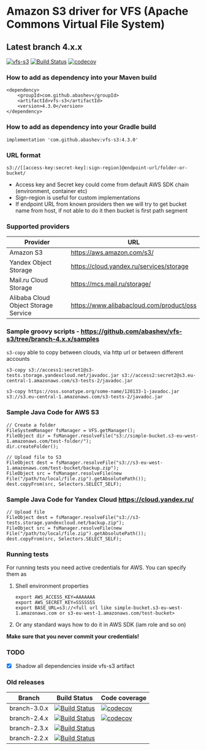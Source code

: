 Amazon S3 driver for VFS (Apache Commons Virtual File System)
=============================================================

## Latest branch 4.x.x

[![vfs-s3](https://maven-badges.herokuapp.com/maven-central/com.github.abashev/vfs-s3/badge.svg)](https://maven-badges.herokuapp.com/maven-central/com.github.abashev/vfs-s3)
[![Build Status](https://travis-ci.org/abashev/vfs-s3.svg?branch=branch-4.x.x)](https://travis-ci.org/abashev/vfs-s3)
[![codecov](https://codecov.io/gh/abashev/vfs-s3/branch/branch-4.x.x/graph/badge.svg)](https://codecov.io/gh/abashev/vfs-s3)

### How to add as dependency into your Maven build

    <dependency>
        <groupId>com.github.abashev</groupId>
        <artifactId>vfs-s3</artifactId>
        <version>4.3.0</version>
    </dependency>

### How to add as dependency into your Gradle build
    
    implementation 'com.github.abashev:vfs-s3:4.3.0'

### URL format

    s3://[[access-key:secret-key]:sign-region]@endpoint-url/folder-or-bucket/
    
- Access key and Secret key could come from default AWS SDK chain (environment, container etc)
- Sign-region is useful for custom implementations
- If endpoint URL from known providers then we will try to get bucket name from host, if not able to do it then bucket is first path segment

### Supported providers

Provider | URL
----- | -------
Amazon S3 | https://aws.amazon.com/s3/ 
Yandex Object Storage | https://cloud.yandex.ru/services/storage 
Mail.ru Cloud Storage | https://mcs.mail.ru/storage/
Alibaba Cloud Object Storage Service | https://www.alibabacloud.com/product/oss 


### Sample groovy scripts - https://github.com/abashev/vfs-s3/tree/branch-4.x.x/samples

`s3-copy` able to copy between clouds, via http url or between different accounts

    s3-copy s3://access1:secret1@s3-tests.storage.yandexcloud.net/javadoc.jar s3://access2:secret2@s3.eu-central-1.amazonaws.com/s3-tests-2/javadoc.jar

    s3-copy https://oss.sonatype.org/some-name/120133-1-javadoc.jar s3://s3.eu-central-1.amazonaws.com/s3-tests-2/javadoc.jar



### Sample Java Code for AWS S3

	// Create a folder
	FileSystemManager fsManager = VFS.getManager();
	FileObject dir = fsManager.resolveFile("s3://simple-bucket.s3-eu-west-1.amazonaws.com/test-folder/");
	dir.createFolder();

	// Upload file to S3
	FileObject dest = fsManager.resolveFile("s3://s3-eu-west-1.amazonaws.com/test-bucket/backup.zip");
	FileObject src = fsManager.resolveFile(new File("/path/to/local/file.zip").getAbsolutePath());
	dest.copyFrom(src, Selectors.SELECT_SELF);

### Sample Java Code for Yandex Cloud https://cloud.yandex.ru/

	// Upload file
	FileObject dest = fsManager.resolveFile("s3://s3-tests.storage.yandexcloud.net/backup.zip");
	FileObject src = fsManager.resolveFile(new File("/path/to/local/file.zip").getAbsolutePath());
	dest.copyFrom(src, Selectors.SELECT_SELF);
    

### Running tests

For running tests you need active credentials for AWS. You can specify them as

1.  Shell environment properties

        export AWS_ACCESS_KEY=AAAAAAA
        export AWS_SECRET_KEY=SSSSSSS
        export BASE_URL=s3://<full url like simple-bucket.s3-eu-west-1.amazonaws.com or s3-eu-west-1.amazonaws.com/test-bucket>

2. Or any standard ways how to do it in AWS SDK (iam role and so on)


**Make sure that you never commit your credentials!**

### TODO 

- [x] Shadow all dependencies inside vfs-s3 artifact

### Old releases 

Branch       |  Build Status | Code coverage
------------ | ------------ | ------------
branch-3.0.x |  [![Build Status](https://travis-ci.org/abashev/vfs-s3.svg?branch=branch-3.0.x)](https://travis-ci.org/abashev/vfs-s3) | [![codecov](https://codecov.io/gh/abashev/vfs-s3/branch/branch-3.0.x/graph/badge.svg)](https://codecov.io/gh/abashev/vfs-s3)
branch-2.4.x |  [![Build Status](https://secure.travis-ci.org/abashev/vfs-s3.png?branch=branch-2.4.x)](http://travis-ci.org/abashev/vfs-s3) | [![codecov](https://codecov.io/gh/abashev/vfs-s3/branch/branch-2.4.x/graph/badge.svg)](https://codecov.io/gh/abashev/vfs-s3)
branch-2.3.x |  [![Build Status](https://secure.travis-ci.org/abashev/vfs-s3.png?branch=branch-2.3.x)](http://travis-ci.org/abashev/vfs-s3) |
branch-2.2.x |  [![Build Status](https://secure.travis-ci.org/abashev/vfs-s3.png?branch=branch-2.2.x)](http://travis-ci.org/abashev/vfs-s3) |
